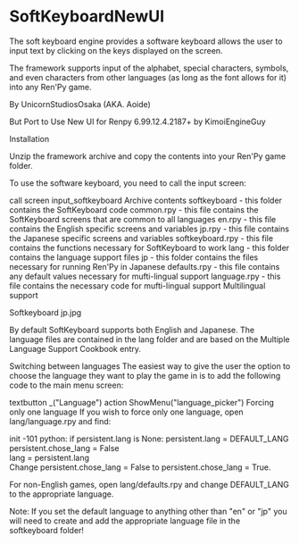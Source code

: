 # SoftKeyboardNewUI
The soft keyboard engine provides a software keyboard allows the user to input text by clicking on the keys displayed on the screen. 

The framework supports input of the alphabet, special characters, symbols, and even characters from other languages (as long as the font allows for it) into any Ren'Py game.  

By UnicornStudiosOsaka (AKA. Aoide) 

But Port to Use New UI for Renpy 6.99.12.4.2187+
by KimoiEngineGuy

Installation

Unzip the framework archive and copy the contents into your Ren'Py game folder.

To use the software keyboard, you need to call the input screen:

call screen input_softkeyboard
Archive contents
softkeyboard - this folder contains the SoftKeyboard code
common.rpy - this file contains the SoftKeyboard screens that are common to all languages
en.rpy - this file contains the English specific screens and variables
jp.rpy - this file contains the Japanese specific screens and variables
softkeyboard.rpy - this file contains the functions necessary for SoftKeyboard to work
lang - this folder contains the language support files
jp - this folder contains the files necessary for running Ren'Py in Japanese
defaults.rpy - this file contains any default values necessary for mufti-lingual support
language.rpy - this file contains the necessary code for mufti-lingual support
Multilingual support

Softkeyboard jp.jpg

By default SoftKeyboard supports both English and Japanese. The language files are contained in the lang folder and are based on the Multiple Language Support Cookbook entry.

Switching between languages
The easiest way to give the user the option to choose the language they want to play the game in is to add the following code to the main menu screen:

textbutton _("Language") action ShowMenu("language_picker")
Forcing only one language
If you wish to force only one language, open lang/language.rpy and find:

init -101 python:
    if persistent.lang is None:
        persistent.lang = DEFAULT_LANG
        persistent.chose_lang = False    
    lang = persistent.lang  
Change persistent.chose_lang = False to persistent.chose_lang = True.

For non-English games, open lang/defaults.rpy and change DEFAULT_LANG to the appropriate language.


Note: If you set the default language to anything other than "en" or "jp" you will need to create and add the appropriate language file in the softkeyboard folder!
